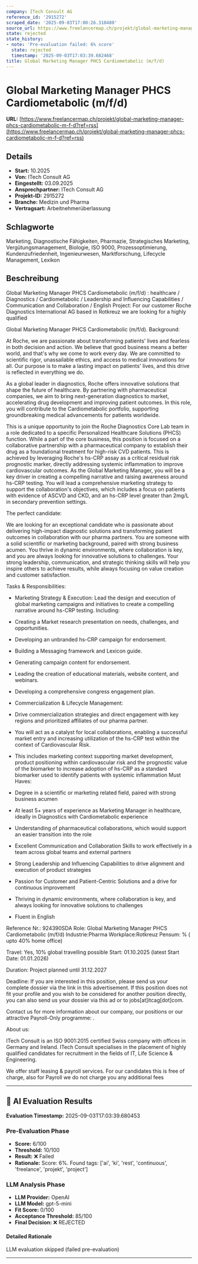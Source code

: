 ```yaml
---
company: ITech Consult AG
reference_id: '2915272'
scraped_date: '2025-09-03T17:00:26.310480'
source_url: https://www.freelancermap.ch/projekt/global-marketing-manager-phcs-cardiometabolic-m-f-d?ref=rss
state: rejected
state_history:
- note: 'Pre-evaluation failed: 6% score'
  state: rejected
  timestamp: '2025-09-03T17:03:39.682468'
title: Global Marketing Manager PHCS Cardiometabolic (m/f/d)
---
```



# Global Marketing Manager PHCS Cardiometabolic (m/f/d)
**URL:** [https://www.freelancermap.ch/projekt/global-marketing-manager-phcs-cardiometabolic-m-f-d?ref=rss](https://www.freelancermap.ch/projekt/global-marketing-manager-phcs-cardiometabolic-m-f-d?ref=rss)
## Details
- **Start:** 10.2025
- **Von:** ITech Consult AG
- **Eingestellt:** 03.09.2025
- **Ansprechpartner:** ITech Consult AG
- **Projekt-ID:** 2915272
- **Branche:** Medizin und Pharma
- **Vertragsart:** Arbeitnehmerüberlassung

## Schlagworte
Marketing, Diagnostische Fähigkeiten, Pharmazie, Strategisches Marketing, Vergütungsmanagement, Biologie, ISO 9000, Prozessoptimierung, Kundenzufriedenheit, Ingenieurwesen, Marktforschung, Lifecycle Management, Lexikon

## Beschreibung
Global Marketing Manager PHCS Cardiometabolic (m/f/d) : healthcare / Diagnostics / Cardiometabolic / Leadership and Influencing Capabilities / Communication and Collaboration / English
Project:
For our customer Roche Diagnostics International AG based in Rotkreuz we are looking for a highly qualified

Global Marketing Manager PHCS Cardiometabolic (m/f/d).
Background:

At Roche, we are passionate about transforming patients' lives and fearless in both decision and action. We believe that good business means a better world, and that's why we come to work every day. We are committed to scientific rigor, unassailable ethics, and access to medical innovations for all. Our purpose is to make a lasting impact on patients' lives, and this drive is reflected in everything we do.

As a global leader in diagnostics, Roche offers innovative solutions that shape the future of healthcare. By partnering with pharmaceutical companies, we aim to bring next-generation diagnostics to market, accelerating drug development and improving patient outcomes. In this role, you will contribute to the Cardiometabolic portfolio, supporting groundbreaking medical advancements for patients worldwide.

This is a unique opportunity to join the Roche Diagnostics Core Lab team in a role dedicated to a specific Personalized Healthcare Solutions (PHCS) function. While a part of the core business, this position is focused on a collaborative partnership with a pharmaceutical company to establish their drug as a foundational treatment for high-risk CVD patients. This is achieved by leveraging Roche's hs-CRP assay as a critical residual risk prognostic marker, directly addressing systemic inflammation to improve cardiovascular outcomes. As the Global Marketing Manager, you will be a key driver in creating a compelling narrative and raising awareness around hs-CRP testing. You will lead a comprehensive marketing strategy to support the collaboration's objectives, which includes a focus on patients with evidence of ASCVD and CKD, and an hs-CRP level greater than 2mg/L in secondary prevention settings.

The perfect candidate:

We are looking for an exceptional candidate who is passionate about delivering high-impact diagnostic solutions and transforming patient outcomes in collaboration with our pharma partners. You are someone with a solid scientific or marketing background, paired with strong business acumen. You thrive in dynamic environments, where collaboration is key, and you are always looking for innovative solutions to challenges. Your strong leadership, communication, and strategic thinking skills will help you inspire others to achieve results, while always focusing on value creation and customer satisfaction.

Tasks & Responsibilities:

- Marketing Strategy & Execution: Lead the design and execution of global marketing campaigns and initiatives to create a compelling narrative around hs-CRP testing. Including:
- Creating a Market research presentation on needs, challenges, and opportunities.
- Developing an unbranded hs-CRP campaign for endorsement.
- Building a Messaging framework and Lexicon guide.
- Generating campaign content for endorsement.
- Leading the creation of educational materials, website content, and webinars.
- Developing a comprehensive congress engagement plan.

- Commercialization & Lifecycle Management:
- Drive commercialization strategies and direct engagement with key regions and prioritized affiliates of our pharma partner.
- You will act as a catalyst for local collaborations, enabling a successful market entry and increasing utilization of the hs-CRP test within the context of Cardiovascular Risk.
- This includes marketing context supporting market development, product positioning within cardiovascular risk and the prognostic value of the biomarker to increase adoption of hs-CRP as a standard biomarker used to identify patients with systemic inflammation
Must Haves:
- Degree in a scientific or marketing related field, paired with strong business acumen
- At least 5+ years of experience as Marketing Manager in healthcare, ideally in Diagnostics with Cardiometabolic experience
- Understanding of pharmaceutical collaborations, which would support an easier transition into the role
- Excellent Communication and Collaboration Skills to work effectively in a team across global teams and external partners
- Strong Leadership and Influencing Capabilities to drive alignment and execution of product strategies
- Passion for Customer and Patient-Centric Solutions and a drive for continuous improvement
- Thriving in dynamic environments, where collaboration is key, and always looking for innovative solutions to challenges
- Fluent in English

Reference Nr.: 924390SDA
Role: Global Marketing Manager PHCS Cardiometabolic (m/f/d)
Industrie:Pharma
Workplace:Rotkreuz
Pensum: % ( upto 40% home office)

Travel: Yes, 10% global travelling possible
Start: 01.10.2025 (latest Start Date: 01.01.2026)

Duration: Project planned until 31.12.2027

Deadline:
If you are interested in this position, please send us your complete dossier via the link in this advertisement. If this position does not fit your profile and you wish to be considered for another position directly, you can also send us your dossier via this ad or to jobs[at]itcag[dot]com.

Contact us for more information about our company, our positions or our attractive Payroll-Only programme: .

About us:

ITech Consult is an ISO 9001:2015 certified Swiss company with offices in Germany and Ireland. ITech Consult specialises in the placement of highly qualified candidates for recruitment in the fields of IT, Life Science & Engineering.

We offer staff leasing & payroll services. For our candidates this is free of charge, also for Payroll we do not charge you any additional fees

---

## 🤖 AI Evaluation Results

**Evaluation Timestamp:** 2025-09-03T17:03:39.680453

### Pre-Evaluation Phase
- **Score:** 6/100
- **Threshold:** 10/100
- **Result:** ❌ Failed
- **Rationale:** Score: 6%. Found tags: ['ai', 'ki', 'rest', 'continuous', 'freelance', 'projekt', 'project']

### LLM Analysis Phase
- **LLM Provider:** OpenAI
- **LLM Model:** gpt-5-mini
- **Fit Score:** 0/100
- **Acceptance Threshold:** 85/100
- **Final Decision:** ❌ REJECTED

#### Detailed Rationale
LLM evaluation skipped (failed pre-evaluation)

---
